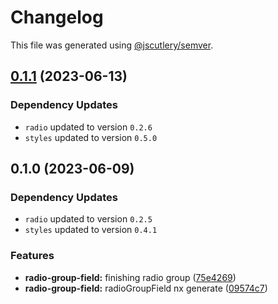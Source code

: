 # Changelog

This file was generated using [@jscutlery/semver](https://github.com/jscutlery/semver).

## [0.1.1](https://github.com/Novatics/novatics-ui/compare/radio-group-field-0.1.0...radio-group-field-0.1.1) (2023-06-13)

### Dependency Updates

* `radio` updated to version `0.2.6`
* `styles` updated to version `0.5.0`
## 0.1.0 (2023-06-09)

### Dependency Updates

* `radio` updated to version `0.2.5`
* `styles` updated to version `0.4.1`

### Features

* **radio-group-field:** finishing radio group ([75e4269](https://github.com/Novatics/novatics-ui/commit/75e4269984ccbc40e7f6cf3ca20b2268f0928dda))
* **radio-group-field:** radioGroupField nx generate ([09574c7](https://github.com/Novatics/novatics-ui/commit/09574c7ad2b86db4a1859c0249651785ebfa6a9b))
